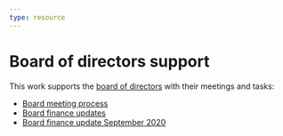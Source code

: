 ```yaml
---
type: resource
---
```


# Board of directors support

This work supports the [board of directors](../../organization/governance-model.md#board-of-directors) with their meetings and tasks:

* [Board meeting process](board-meeting-process.md)
* [Board finance updates](finance-updates.md)
* [Board finance update September 2020](finance-update-september-2020.md)
